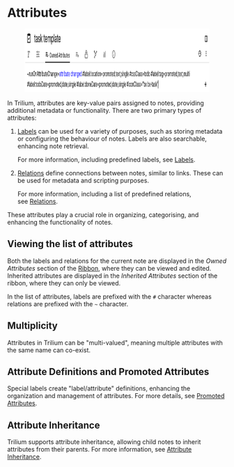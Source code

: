# Attributes
<figure class="image"><img style="aspect-ratio:1071/146;" src="Attributes_image.png" width="1071" height="146"></figure>

In Trilium, attributes are key-value pairs assigned to notes, providing additional metadata or functionality. There are two primary types of attributes:

1.  <a class="reference-link" href="Attributes/Labels.md">Labels</a> can be used for a variety of purposes, such as storing metadata or configuring the behaviour of notes. Labels are also searchable, enhancing note retrieval.
    
    For more information, including predefined labels, see <a class="reference-link" href="Attributes/Labels.md">Labels</a>.
2.  <a class="reference-link" href="Attributes/Relations.md">Relations</a> define connections between notes, similar to links. These can be used for metadata and scripting purposes.
    
    For more information, including a list of predefined relations, see <a class="reference-link" href="Attributes/Relations.md">Relations</a>.

These attributes play a crucial role in organizing, categorising, and enhancing the functionality of notes.

## Viewing the list of attributes

Both the labels and relations for the current note are displayed in the _Owned Attributes_ section of the <a class="reference-link" href="../Basic%20Concepts%20and%20Features/UI%20Elements/Ribbon.md">Ribbon</a>, where they can be viewed and edited. Inherited attributes are displayed in the _Inherited Attributes_ section of the ribbon, where they can only be viewed.

In the list of attributes, labels are prefixed with the `#` character whereas relations are prefixed with the `~` character.

## Multiplicity

Attributes in Trilium can be "multi-valued", meaning multiple attributes with the same name can co-exist.

## Attribute Definitions and Promoted Attributes

Special labels create "label/attribute" definitions, enhancing the organization and management of attributes. For more details, see <a class="reference-link" href="Attributes/Promoted%20Attributes.md">Promoted Attributes</a>.

## Attribute Inheritance

Trilium supports attribute inheritance, allowing child notes to inherit attributes from their parents. For more information, see <a class="reference-link" href="Attributes/Attribute%20Inheritance.md">Attribute Inheritance</a>.